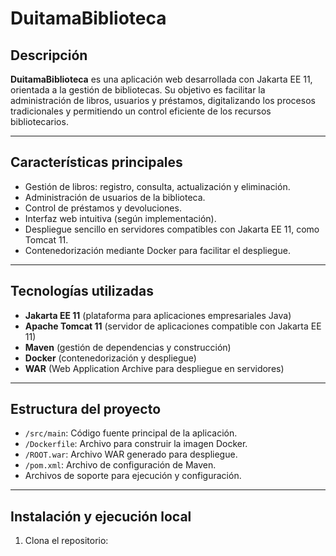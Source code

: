 # DuitamaBiblioteca

## Descripción

**DuitamaBiblioteca** es una aplicación web desarrollada con Jakarta EE 11, orientada a la gestión de bibliotecas. Su objetivo es facilitar la administración de libros, usuarios y préstamos, digitalizando los procesos tradicionales y permitiendo un control eficiente de los recursos bibliotecarios.

---

## Características principales

- Gestión de libros: registro, consulta, actualización y eliminación.
- Administración de usuarios de la biblioteca.
- Control de préstamos y devoluciones.
- Interfaz web intuitiva (según implementación).
- Despliegue sencillo en servidores compatibles con Jakarta EE 11, como Tomcat 11.
- Contenedorización mediante Docker para facilitar el despliegue.

---

## Tecnologías utilizadas

- **Jakarta EE 11** (plataforma para aplicaciones empresariales Java)
- **Apache Tomcat 11** (servidor de aplicaciones compatible con Jakarta EE 11)
- **Maven** (gestión de dependencias y construcción)
- **Docker** (contenedorización y despliegue)
- **WAR** (Web Application Archive para despliegue en servidores)

---

## Estructura del proyecto

- `/src/main`: Código fuente principal de la aplicación.
- `/Dockerfile`: Archivo para construir la imagen Docker.
- `/ROOT.war`: Archivo WAR generado para despliegue.
- `/pom.xml`: Archivo de configuración de Maven.
- Archivos de soporte para ejecución y configuración.

---

## Instalación y ejecución local

1. Clona el repositorio:
